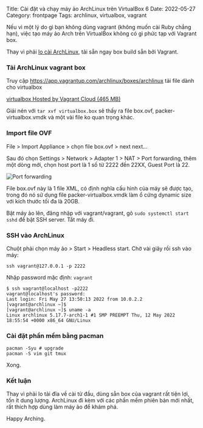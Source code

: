 Title: Cài đặt và chạy máy ảo ArchLinux trên VirtualBox 6
Date: 2022-05-27
Category: frontpage
Tags: archlinux, virtualbox, vagrant

Nếu vì một lý do gì bạn không dùng vagrant (không muốn cài Ruby chẳng hạn),
việc tạo máy ảo Arch trên VirtualBox không có gì phức tạp với Vagrant box.

Thay vì phải [lo cài ArchLinux](https://wiki.archlinux.org/title/Installation_guide), tải sẵn ngay box build sẵn bởi Vagrant.

### Tải ArchLinux vagrant box

Truy cập https://app.vagrantup.com/archlinux/boxes/archlinux
tải file dành cho virtualbox

[virtualbox Hosted by Vagrant Cloud (465 MB)](https://app.vagrantup.com/archlinux/boxes/archlinux/versions/20220515.56564/providers/virtualbox.box)

Giải nén với `tar xvf virtualbox.box` sẽ thấy ra file
box.ovf, packer-virtualbox.vmdk và một vài file ko quan trọng khác.

### Import file OVF
File > Import Appliance > chọn file box.ovf > next next...

Sau đó chọn Settings > Network > Adapter 1 > NAT > Port forwarding,
thêm một dòng mới, chọn host port là 1 số từ 2222 đến 22XX,
Guest Port là 22.

![Port forwarding]({static}/images/portforwarding.png)

File box.ovf này là 1 file XML, có định nghĩa cấu hình của máy sẽ được tạo,
trong đó nó sử dụng file packer-virtualbox.vmdk làm ổ cứng dynamic size với
kích thước tối đa là 20GB.

Bật máy ảo lên, đăng nhập với vagrant/vagrant, gõ `sudo systemctl start sshd`
để bật SSH server. Tắt máy đi.

### SSH vào ArchLinux

Chuột phải chọn máy ảo > Start > Headless start.
Chờ vài giây rồi ssh vào máy:

```
ssh vagrant@127.0.0.1 -p 2222
```

Nhập password mặc định: `vagrant`


```
$ ssh vagrant@localhost -p2222
vagrant@localhost's password:
Last login: Fri May 27 13:50:13 2022 from 10.0.2.2
[vagrant@archlinux ~]$
[vagrant@archlinux ~]$ uname -a
Linux archlinux 5.17.7-arch1-1 #1 SMP PREEMPT Thu, 12 May 2022 18:55:54 +0000 x86_64 GNU/Linux
```

### Cài đặt phần mềm bằng pacman

```
pacman -Syu # upgrade
pacman -S vim git tmux
```

Xong.

### Kết luận
Thay vì phải lo tải đĩa về cài từ đầu, dùng sẵn box của vagrant rất tiện lợi,
tốn ít dung lượng. ArchLinux đi kèm với các phần mềm phiên bản mới nhất,
rất thích hợp dùng làm máy ảo để khám phá.

Happy Arching.
